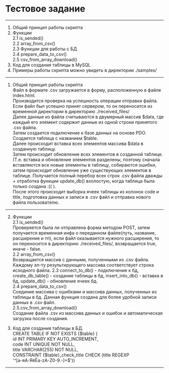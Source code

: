 # Тестовое задание
---
1. Общий принцип работы скрипта
2. Функции  
  2.1 is_sended()<br />
  2.2 array_from_csv()<br />
  2.3 Функции для работы с БД<br />
  2.4 prepare_data_to_csv()<br />
  2.5 csv_from_array_download() <br />
3. Код для создания таблицы в MySQL
4. Примеры работы скрипта можно увидеть в директории ./samples/
---
1. Общий принцип работы скрипта<br />
  Файл в формате .csv загружается в форму, расположенную в файле index.html.<br />
  Производится проверка на успешность операции отправки файла.<br />
  Если файл был успешно принят сервером, то он переносится из временной директории в директорию ./received_files/<br />
  Далее данные из файла считываются в двумерный массив $data, где каждый его элемент содержит данные из одной строки принятого .csv файла.<br />
  Затем создается подключение к базе данных на основе PDO.<br />
  Создается таблица с названием $table.<br />
  Далее происходит вставка всех элементов массива $data в созданную таблицу.<br />
  Затем происходит обновление всех элементов в созданной таблице.<br />
  (Т.е. вставка и обновление элементов разделены, поэтому сначала вставляются все новые элементы в таблицу, собираются ошибки, затем происходит обновление уже существующих элементов в таблице. Получается полный перебор всех строк .csv файла дважды + отработка функции update_db() вхолостую, когда таблица была только создана :(( ).<br />
  После этого происходит выборка ячеек таблицы из колонок code и title, подготовка данных к записи в .csv файл и отправка нового файла пользователю.<br />
  ---
  2. Функции<br />
  2.1 is_sended() <br />
  Проверяется была ли отправлена форма методом POST, затем получается временная инфа о переданном файле(путь, название, расширение и тп), если файл оказывается нужного расширения, то он переносится в директорию ./received_files/, возвращается true, иначе - false.<br />
  2.2 array_from_csv() <br />
  Возвращается массив с данными, полученными из .csv файла. Каждому эл-ту результирующего массива соответствует строка исходного файла.
  2.3 connect_to_db() - подключение к бд, create_db_table() - создание таблицы в бд, insert_into_db() - вставка в бд, update_db() - обновление ячеек бд.<br />
  2.4 prepare_data_to_csv()<br />
  Соединие массива с ошибками и массива данных, полученных из таблицы в бд. Данная функция создана для более удобной записи данных в .csv файл.<br />
  2.5.csv_from_array_download() <br />
  Создание файла .csv из массива данных и ошибок и автоматическая загрузка после создания.<br />
  
  3. Код для создания таблицы в БД.<br />
  CREATE TABLE IF NOT EXISTS {$table} (<br />
        id INT PRIMARY KEY AUTO_INCREMENT,<br />
        code INT UNIQUE NOT NULL,<br />
        title VARCHAR(255) NOT NULL,<br />
        CONSTRAINT {$table}_check_title CHECK (title REGEXP<br />
        '^[а-яА-ЯёЁa-zA-Z0-9\.-]+$'))
 ---
